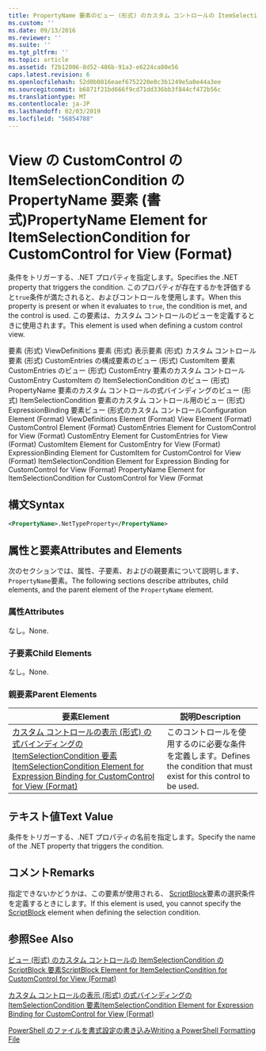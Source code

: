 ```yaml
---
title: PropertyName 要素のビュー (形式) のカスタム コントロールの ItemSelectionCondition |Microsoft Docs
ms.custom: ''
ms.date: 09/13/2016
ms.reviewer: ''
ms.suite: ''
ms.tgt_pltfrm: ''
ms.topic: article
ms.assetid: f2b12006-8d52-486b-91a3-e6224ca80e56
caps.latest.revision: 6
ms.openlocfilehash: 52d0b0816eaef6752220e0c3b1249e5a0e44a3ee
ms.sourcegitcommit: b6871f21bd666f9cd71dd336bb3f844cf472b56c
ms.translationtype: MT
ms.contentlocale: ja-JP
ms.lasthandoff: 02/03/2019
ms.locfileid: "56854788"
---
```

# <a name="propertyname-element-for-itemselectioncondition-for-customcontrol-for-view-format"></a><span data-ttu-id="5f22b-102">View の CustomControl の ItemSelectionCondition の PropertyName 要素 (書式)</span><span class="sxs-lookup"><span data-stu-id="5f22b-102">PropertyName Element for ItemSelectionCondition for CustomControl for View (Format)</span></span>

<span data-ttu-id="5f22b-103">条件をトリガーする、.NET プロパティを指定します。</span><span class="sxs-lookup"><span data-stu-id="5f22b-103">Specifies the .NET property that triggers the condition.</span></span> <span data-ttu-id="5f22b-104">このプロパティが存在するかを評価すると`true`条件が満たされると、およびコントロールを使用します。</span><span class="sxs-lookup"><span data-stu-id="5f22b-104">When this property is present or when it evaluates to `true`, the condition is met, and the control is used.</span></span> <span data-ttu-id="5f22b-105">この要素は、カスタム コントロールのビューを定義するときに使用されます。</span><span class="sxs-lookup"><span data-stu-id="5f22b-105">This element is used when defining a custom control view.</span></span>

<span data-ttu-id="5f22b-106">要素 (形式) ViewDefinitions 要素 (形式) 表示要素 (形式) カスタム コントロール要素 (形式) CustomEntries の構成要素のビュー (形式) CustomItem 要素 CustomEntries のビュー (形式) CustomEntry 要素のカスタム コントロールCustomEntry CustomItem の ItemSelectionCondition のビュー (形式) PropertyName 要素のカスタム コントロールの式バインディングのビュー (形式) ItemSelectionCondition 要素のカスタム コントロール用のビュー (形式) ExpressionBinding 要素ビュー (形式のカスタム コントロール</span><span class="sxs-lookup"><span data-stu-id="5f22b-106">Configuration Element (Format) ViewDefinitions Element (Format) View Element (Format) CustomControl Element (Format) CustomEntries Element for CustomControl for View (Format) CustomEntry Element for CustomEntries for View (Format) CustomItem Element for CustomEntry for View (Format) ExpressionBinding Element for CustomItem for CustomControl for View (Format) ItemSelectionCondition Element for Expression Binding for CustomControl for View (Format) PropertyName Element for ItemSelectionCondition for CustomControl for View (Format</span></span>

## <a name="syntax"></a><span data-ttu-id="5f22b-107">構文</span><span class="sxs-lookup"><span data-stu-id="5f22b-107">Syntax</span></span>

```xml
<PropertyName>.NetTypeProperty</PropertyName>
```

## <a name="attributes-and-elements"></a><span data-ttu-id="5f22b-108">属性と要素</span><span class="sxs-lookup"><span data-stu-id="5f22b-108">Attributes and Elements</span></span>

<span data-ttu-id="5f22b-109">次のセクションでは、属性、子要素、およびの親要素について説明します、`PropertyName`要素。</span><span class="sxs-lookup"><span data-stu-id="5f22b-109">The following sections describe attributes, child elements, and the parent element of the `PropertyName` element.</span></span>

### <a name="attributes"></a><span data-ttu-id="5f22b-110">属性</span><span class="sxs-lookup"><span data-stu-id="5f22b-110">Attributes</span></span>

<span data-ttu-id="5f22b-111">なし。</span><span class="sxs-lookup"><span data-stu-id="5f22b-111">None.</span></span>

### <a name="child-elements"></a><span data-ttu-id="5f22b-112">子要素</span><span class="sxs-lookup"><span data-stu-id="5f22b-112">Child Elements</span></span>

<span data-ttu-id="5f22b-113">なし。</span><span class="sxs-lookup"><span data-stu-id="5f22b-113">None.</span></span>

### <a name="parent-elements"></a><span data-ttu-id="5f22b-114">親要素</span><span class="sxs-lookup"><span data-stu-id="5f22b-114">Parent Elements</span></span>

|<span data-ttu-id="5f22b-115">要素</span><span class="sxs-lookup"><span data-stu-id="5f22b-115">Element</span></span>|<span data-ttu-id="5f22b-116">説明</span><span class="sxs-lookup"><span data-stu-id="5f22b-116">Description</span></span>|
|-------------|-----------------|
|[<span data-ttu-id="5f22b-117">カスタム コントロールの表示 (形式) の式バインディングの ItemSelectionCondition 要素</span><span class="sxs-lookup"><span data-stu-id="5f22b-117">ItemSelectionCondition Element for Expression Binding for CustomControl for View (Format)</span></span>](./itemselectioncondition-element-for-expressionbinding-for-customcontrol-format.md)|<span data-ttu-id="5f22b-118">このコントロールを使用するのに必要な条件を定義します。</span><span class="sxs-lookup"><span data-stu-id="5f22b-118">Defines the condition that must exist for this control to be used.</span></span>|

## <a name="text-value"></a><span data-ttu-id="5f22b-119">テキスト値</span><span class="sxs-lookup"><span data-stu-id="5f22b-119">Text Value</span></span>

<span data-ttu-id="5f22b-120">条件をトリガーする、.NET プロパティの名前を指定します。</span><span class="sxs-lookup"><span data-stu-id="5f22b-120">Specify the name of the .NET property that triggers the condition.</span></span>

## <a name="remarks"></a><span data-ttu-id="5f22b-121">コメント</span><span class="sxs-lookup"><span data-stu-id="5f22b-121">Remarks</span></span>

<span data-ttu-id="5f22b-122">指定できないかどうかは、この要素が使用される、 [ScriptBlock](./scriptblock-element-for-itemselectioncondition-for-customcontrol-for-view-format.md)要素の選択条件を定義するときにします。</span><span class="sxs-lookup"><span data-stu-id="5f22b-122">If this element is used, you cannot specify the [ScriptBlock](./scriptblock-element-for-itemselectioncondition-for-customcontrol-for-view-format.md) element when defining the selection condition.</span></span>

## <a name="see-also"></a><span data-ttu-id="5f22b-123">参照</span><span class="sxs-lookup"><span data-stu-id="5f22b-123">See Also</span></span>

[<span data-ttu-id="5f22b-124">ビュー (形式) のカスタム コントロールの ItemSelectionCondition の ScriptBlock 要素</span><span class="sxs-lookup"><span data-stu-id="5f22b-124">ScriptBlock Element for ItemSelectionCondition for CustomControl for View (Format)</span></span>](./scriptblock-element-for-itemselectioncondition-for-customcontrol-for-view-format.md)

[<span data-ttu-id="5f22b-125">カスタム コントロールの表示 (形式) の式バインディングの ItemSelectionCondition 要素</span><span class="sxs-lookup"><span data-stu-id="5f22b-125">ItemSelectionCondition Element for Expression Binding for CustomControl for View (Format)</span></span>](./itemselectioncondition-element-for-expressionbinding-for-customcontrol-format.md)

[<span data-ttu-id="5f22b-126">PowerShell のファイルを書式設定の書き込み</span><span class="sxs-lookup"><span data-stu-id="5f22b-126">Writing a PowerShell Formatting File</span></span>](./writing-a-powershell-formatting-file.md)
